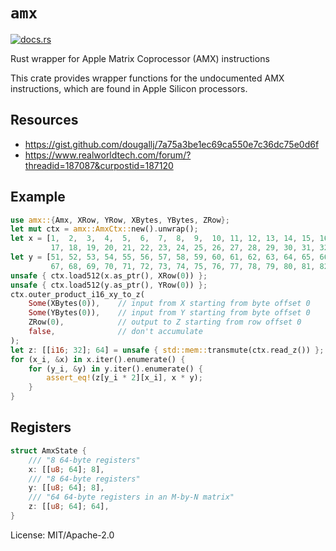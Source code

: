 # `amx`

[<img src="https://docs.rs/amx/badge.svg" alt="docs.rs">](https://docs.rs/amx/)

Rust wrapper for Apple Matrix Coprocessor (AMX) instructions

This crate provides wrapper functions for the undocumented AMX instructions,
which are found in Apple Silicon processors.

## Resources

 - <https://gist.github.com/dougallj/7a75a3be1ec69ca550e7c36dc75e0d6f>
 - <https://www.realworldtech.com/forum/?threadid=187087&curpostid=187120>

## Example

```rust
use amx::{Amx, XRow, YRow, XBytes, YBytes, ZRow};
let mut ctx = amx::AmxCtx::new().unwrap();
let x = [1,  2,  3,  4,  5,  6,  7,  8,  9,  10, 11, 12, 13, 14, 15, 16,
         17, 18, 19, 20, 21, 22, 23, 24, 25, 26, 27, 28, 29, 30, 31, 32i16];
let y = [51, 52, 53, 54, 55, 56, 57, 58, 59, 60, 61, 62, 63, 64, 65, 66,
         67, 68, 69, 70, 71, 72, 73, 74, 75, 76, 77, 78, 79, 80, 81, 82i16];
unsafe { ctx.load512(x.as_ptr(), XRow(0)) };
unsafe { ctx.load512(y.as_ptr(), YRow(0)) };
ctx.outer_product_i16_xy_to_z(
    Some(XBytes(0)),    // input from X starting from byte offset 0
    Some(YBytes(0)),    // input from Y starting from byte offset 0
    ZRow(0),            // output to Z starting from row offset 0
    false,              // don't accumulate
);
let z: [[i16; 32]; 64] = unsafe { std::mem::transmute(ctx.read_z()) };
for (x_i, &x) in x.iter().enumerate() {
    for (y_i, &y) in y.iter().enumerate() {
        assert_eq!(z[y_i * 2][x_i], x * y);
    }
}
```

## Registers

```rust
struct AmxState {
    /// "8 64-byte registers"
    x: [[u8; 64]; 8],
    /// "8 64-byte registers"
    y: [[u8; 64]; 8],
    /// "64 64-byte registers in an M-by-N matrix"
    z: [[u8; 64]; 64],
}
```

License: MIT/Apache-2.0
